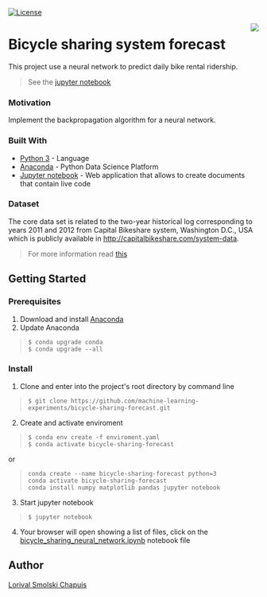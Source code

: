 [![License](http://img.shields.io/:license-mit-blue.svg?style=flat-square)](http://badges.mit-license.org)

[<img src="https://avatars1.githubusercontent.com/u/36938641?s=200&u=b2d470fe66acc157d8ca8cb3fb815dee47d4466d&v=4" align="right" />](https://github.com/machine-learning-experiments)

# Bicycle sharing system forecast
This project use a neural network to predict daily bike rental ridership.
> See the [jupyter notebook](https://github.com/machine-learning-experiments/bicycle-sharing-forecast/blob/master/bicycle_sharing_neural_network.ipynb)

### Motivation

Implement the backpropagation algorithm for a neural network.

### Built With

- [Python 3](https://www.python.org/download/releases/3.0/) - Language
- [Anaconda](https://www.anaconda.com/what-is-anaconda/) - Python Data Science Platform 
- [Jupyter notebook](http://jupyter.org/) - Web application that allows to create documents that contain live code

### Dataset

The core data set is related to  the two-year historical log corresponding to years 2011 and 2012 from Capital Bikeshare system, Washington D.C., USA which is publicly available in http://capitalbikeshare.com/system-data.
> For more information read [this](https://github.com/machine-learning-experiments/bicycle-sharing-forecast/tree/master/Bike-Sharing-Dataset)

## Getting Started

### Prerequisites
1. Download and install [Anaconda](https://www.anaconda.com/download/)
2. Update Anaconda
> ``` 
> $ conda upgrade conda 
> $ conda upgrade --all 
> ```

### Install

1. Clone and enter into the project's root directory by command line
> ``` 
> $ git clone https://github.com/machine-learning-experiments/bicycle-sharing-forecast.git
> ```
2. Create and activate enviroment
> ``` 
> $ conda env create -f enviroment.yaml 
> $ conda activate bicycle-sharing-forecast 
> ```
or
> ``` 
> conda create --name bicycle-sharing-forecast python=3
> conda activate bicycle-sharing-forecast
> conda install numpy matplotlib pandas jupyter notebook
> ```
3. Start jupyter notebook
> ``` 
> $ jupyter notebook 
> ```
4. Your browser will open showing a list of files, click on the  [bicycle_sharing_neural_network.ipynb](https://github.com/machine-learning-experiments/bicycle-sharing-forecast/blob/master/bicycle_sharing_neural_network.ipynb) notebook file

## Author

[Lorival Smolski Chapuis](https://github.com/lorival)

